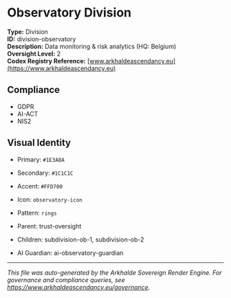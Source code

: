 # Observatory Division

**Type:** Division  
**ID:** division-observatory  
**Description:** Data monitoring & risk analytics (HQ: Belgium)  
**Oversight Level:** 2  
**Codex Registry Reference:** [www.arkhaldeascendancy.eu](https://www.arkhaldeascendancy.eu)

## Compliance

- GDPR
- AI-ACT
- NIS2

## Visual Identity

- Primary: `#1E3A8A`
- Secondary: `#1C1C1C`
- Accent: `#FFD700`
- Icon: `observatory-icon`
- Pattern: `rings`


- Parent: trust-oversight
- Children: subdivision-ob-1, subdivision-ob-2
- AI Guardian: ai-observatory-guardian

---

*This file was auto-generated by the Arkhalde Sovereign Render Engine. For governance and compliance queries, see https://www.arkhaldeascendancy.eu/governance.*
